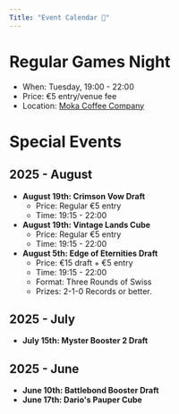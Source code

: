 ```yaml
---
Title: "Event Calendar 📅"
---
```


# Regular Games Night
- When: Tuesday, 19:00 - 22:00
- Price: €5 entry/venue fee
- Location: [Moka Coffee Company](https://maps.app.goo.gl/vWJ2uaM7dzBCJiTx7)

# Special Events

## 2025 - August
- **August 19th: Crimson Vow Draft**
  - Price: Regular €5 entry
  - Time: 19:15 - 22:00
- **August 19th: Vintage Lands Cube**
  - Price: Regular €5 entry
  - Time: 19:15 - 22:00
- **August 5th: Edge of Eternities Draft**
  - Price: €15 draft + €5 entry
  - Time: 19:15 - 22:00
  - Format: Three Rounds of Swiss
  - Prizes: 2-1-0 Records or better.

## 2025 - July
- **July 15th: Myster Booster 2 Draft**

## 2025 - June
- **June 10th: Battlebond Booster Draft**
- **June 17th: Dario's Pauper Cube**
